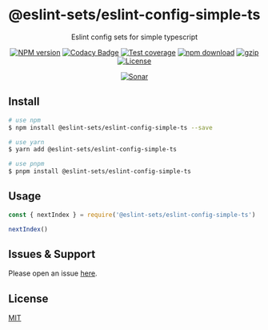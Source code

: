 <div style="text-align: center;" align="center">

# @eslint-sets/eslint-config-simple-ts

Eslint config sets for simple typescript

[![NPM version][npm-image]][npm-url]
[![Codacy Badge][codacy-image]][codacy-url]
[![Test coverage][codecov-image]][codecov-url]
[![npm download][download-image]][download-url]
[![gzip][gzip-image]][gzip-url]
[![License][license-image]][license-url]

[![Sonar][sonar-image]][sonar-url]

</div>

## Install

```bash
# use npm
$ npm install @eslint-sets/eslint-config-simple-ts --save

# use yarn
$ yarn add @eslint-sets/eslint-config-simple-ts

# use pnpm
$ pnpm install @eslint-sets/eslint-config-simple-ts
```

## Usage

```js
const { nextIndex } = require('@eslint-sets/eslint-config-simple-ts')

nextIndex()
```

## Issues & Support

Please open an issue [here](https://github.com/saqqdy/@eslint-sets/eslint-config-simple-ts/issues).

## License

[MIT](LICENSE)

[npm-image]: https://img.shields.io/npm/v/@eslint-sets/eslint-config-simple-ts.svg?style=flat-square
[npm-url]: https://npmjs.org/package/@eslint-sets/eslint-config-simple-ts
[codacy-image]: https://app.codacy.com/project/badge/Grade/f70d4880e4ad4f40aa970eb9ee9d0696
[codacy-url]: https://www.codacy.com/gh/saqqdy/@eslint-sets/eslint-config-simple-ts/dashboard?utm_source=github.com&utm_medium=referral&utm_content=saqqdy/@eslint-sets/eslint-config-simple-ts&utm_campaign=Badge_Grade
[codecov-image]: https://img.shields.io/codecov/c/github/saqqdy/@eslint-sets/eslint-config-simple-ts.svg?style=flat-square
[codecov-url]: https://codecov.io/github/saqqdy/@eslint-sets/eslint-config-simple-ts?branch=master
[download-image]: https://img.shields.io/npm/dm/@eslint-sets/eslint-config-simple-ts.svg?style=flat-square
[download-url]: https://npmjs.org/package/@eslint-sets/eslint-config-simple-ts
[gzip-image]: http://img.badgesize.io/https://unpkg.com/@eslint-sets/eslint-config-simple-ts/index.cjs?compression=gzip&label=gzip%20size:%20JS
[gzip-url]: http://img.badgesize.io/https://unpkg.com/@eslint-sets/eslint-config-simple-ts/index.cjs?compression=gzip&label=gzip%20size:%20JS
[license-image]: https://img.shields.io/badge/License-MIT-blue.svg
[license-url]: LICENSE
[sonar-image]: https://sonarcloud.io/api/project_badges/quality_gate?project=saqqdy_@eslint-sets/eslint-config-simple-ts
[sonar-url]: https://sonarcloud.io/dashboard?id=saqqdy_@eslint-sets/eslint-config-simple-ts
